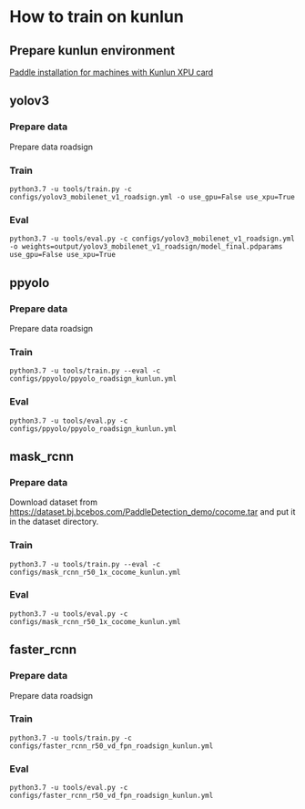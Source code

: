 # How to train on kunlun

## Prepare kunlun environment
[Paddle installation for machines with Kunlun XPU card](https://www.paddlepaddle.org.cn/install/quick?docurl=/documentation/docs/zh/2.0-rc1/install/install_Kunlun_zh.html)

## yolov3

### Prepare data
Prepare data roadsign


### Train
```shell
python3.7 -u tools/train.py -c configs/yolov3_mobilenet_v1_roadsign.yml -o use_gpu=False use_xpu=True
```


### Eval
```shell
python3.7 -u tools/eval.py -c configs/yolov3_mobilenet_v1_roadsign.yml -o weights=output/yolov3_mobilenet_v1_roadsign/model_final.pdparams use_gpu=False use_xpu=True
```


## ppyolo

### Prepare data
Prepare data roadsign


### Train
```shell
python3.7 -u tools/train.py --eval -c configs/ppyolo/ppyolo_roadsign_kunlun.yml
```


### Eval
```shell
python3.7 -u tools/eval.py -c configs/ppyolo/ppyolo_roadsign_kunlun.yml
```


## mask_rcnn

### Prepare data
Download dataset from https://dataset.bj.bcebos.com/PaddleDetection_demo/cocome.tar and put it in the dataset directory.



### Train
```shell
python3.7 -u tools/train.py --eval -c configs/mask_rcnn_r50_1x_cocome_kunlun.yml
```


### Eval
```shell
python3.7 -u tools/eval.py -c configs/mask_rcnn_r50_1x_cocome_kunlun.yml
```


## faster_rcnn

### Prepare data
Prepare data roadsign


### Train
```shell
python3.7 -u tools/train.py -c configs/faster_rcnn_r50_vd_fpn_roadsign_kunlun.yml
```


### Eval
```shell
python3.7 -u tools/eval.py -c configs/faster_rcnn_r50_vd_fpn_roadsign_kunlun.yml
```
